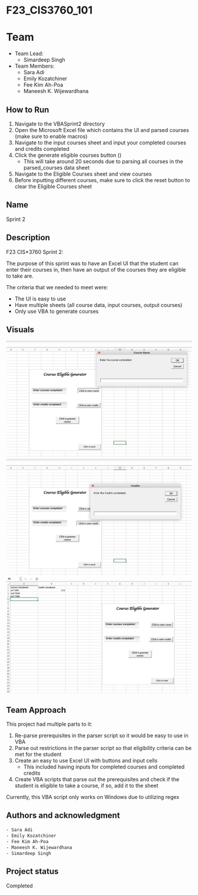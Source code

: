# F23_CIS3760_101

# Team

-   Team Lead:
    -   Simardeep Singh
-   Team Members:
    -   Sara Adi
    -   Emily Kozatchiner
    -   Fee Kim Ah-Poa
    -   Maneesh K. Wijewardhana

## How to Run

1. Navigate to the VBASprint2 directory
2. Open the Microsoft Excel file which contains the UI and parsed courses (make sure to enable macros)
3. Navigate to the input courses sheet and input your completed courses and credits completed
4. Click the generate eligible courses button ()
    - This will take around 20 seconds due to parsing all courses in the parsed_courses data sheet
5. Navigate to the Eligible Courses sheet and view courses
6. Before inputting different courses, make sure to click the reset button to clear the Eligible Courses sheet

## Name

Sprint 2

## Description

F23 CIS\*3760 Sprint 2:

The purpose of this sprint was to have an Excel UI that the student can enter their courses in, then have an output of the courses they are eligible to take are.

The criteria that we needed to meet were:

-   The UI is easy to use
-   Have multiple sheets (all course data, input courses, output courses)
-   Only use VBA to generate courses

## Visuals

![excel-ui](./Photos/excel-ui.png)
![excel-ui2](./Photos/excel-ui2.png)
![excel-ui3](./Photos/excel-ui3.png)

## Team Approach

This project had multiple parts to it:

1.  Re-parse prerequisites in the parser script so it would be easy to use in VBA
2.  Parse out restrictions in the parser script so that eligibility criteria can be met for the student
3.  Create an easy to use Excel UI with buttons and input cells
    -   This included having inputs for completed courses and completed credits
4.  Create VBA scripts that parse out the prerequisites and check if the student is eligible to take a course, if so, add it to the sheet

Currently, this VBA script only works on Windows due to utilizing regex

## Authors and acknowledgment

    - Sara Adi
    - Emily Kozatchiner
    - Fee Kim Ah-Poa
    - Maneesh K. Wijewardhana
    - Simardeep Singh

## Project status

Completed
